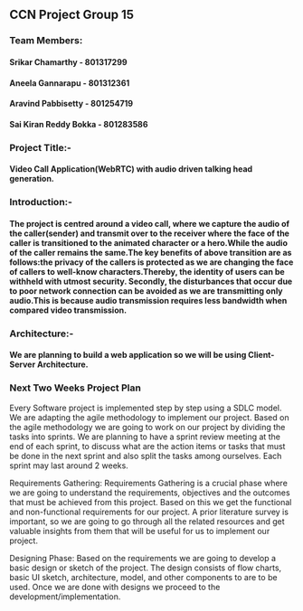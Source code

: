## CCN Project Group 15
### Team Members:
#### Srikar Chamarthy - 801317299
#### Aneela Gannarapu - 801312361
#### Aravind Pabbisetty - 801254719
#### Sai Kiran Reddy Bokka - 801283586
### Project Title:- 
#### Video Call Application(WebRTC) with audio driven talking head generation.
### Introduction:-
#### The project is centred around a video call, where we capture the audio of the caller(sender) and transmit over to the receiver where the face of the caller is transitioned to the animated character or a hero.While the audio of the caller remains the same.The key benefits of above transition are as follows:the privacy of the callers is protected as we are changing the face of callers to well-know characters.Thereby, the identity of users can be withheld with utmost security. Secondly, the disturbances that occur due to poor network connection can be avoided as we are transmitting only audio.This is because audio transmission requires less bandwidth when compared video transmission.
### Architecture:-
#### We are planning to build a web application so we will be using Client-Server Architecture.
### Next Two Weeks Project Plan
Every Software project is implemented step by step using a SDLC model. We are adapting the agile methodology to implement our project. Based on the agile methodology we are going to work on our project by dividing the tasks into sprints. We are planning to have a sprint review meeting at the end of each sprint, to discuss what are the action items or tasks that must be done in the next sprint and also split the tasks among ourselves. Each sprint may last around 2 weeks.

Requirements Gathering:
Requirements Gathering is a crucial phase where we are going to understand the  requirements, objectives and the outcomes that must be achieved from this project. Based on this we get the functional and non-functional requirements for our project. A prior literature survey is important, so we are going to go through all the related resources and get valuable insights from them that will be useful for us to implement our project.

Designing Phase:
Based on the requirements we are going to develop a basic design or sketch of the project. The design consists of flow charts, basic UI sketch, architecture, model, and other components to are to be used. Once we are done with designs we proceed to the development/implementation.
